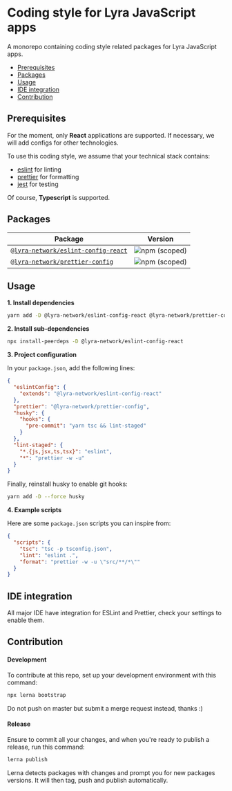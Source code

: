 # Coding style for Lyra JavaScript apps

A monorepo containing coding style related packages for Lyra JavaScript apps.

- [Prerequisites](#prerequisites)
- [Packages](#packages)
- [Usage](#usage)
- [IDE integration](#ide-integration)
- [Contribution](#contribution)

## Prerequisites

For the moment, only **React** applications are supported. If necessary, we will add configs for other technologies.

To use this coding style, we assume that your technical stack contains:

- [eslint](https://eslint.org/) for linting
- [prettier](https://prettier.io/) for formatting
- [jest](https://jestjs.io/) for testing

Of course, **Typescript** is supported.

## Packages

| Package                                                              | Version                                                                         |
| -------------------------------------------------------------------- | ------------------------------------------------------------------------------- |
| [`@lyra-network/eslint-config-react`](/packages/eslint-config-react) | ![npm (scoped)](https://img.shields.io/npm/v/@lyra-network/eslint-config-react) |
| [`@lyra-network/prettier-config`](/packages/prettier-config)         | ![npm (scoped)](https://img.shields.io/npm/v/@lyra-network/prettier-config)     |

## Usage

**1. Install dependencies**

```sh
yarn add -D @lyra-network/eslint-config-react @lyra-network/prettier-config prettier husky lint-staged
```

**2. Install sub-dependencies**

```sh
npx install-peerdeps -D @lyra-network/eslint-config-react
```

**3. Project configuration**

In your `package.json`, add the following lines:

```json
{
  "eslintConfig": {
    "extends": "@lyra-network/eslint-config-react"
  },
  "prettier": "@lyra-network/prettier-config",
  "husky": {
    "hooks": {
      "pre-commit": "yarn tsc && lint-staged"
    }
  },
  "lint-staged": {
    "*.{js,jsx,ts,tsx}": "eslint",
    "*": "prettier -w -u"
  }
}
```

Finally, reinstall husky to enable git hooks:

```sh
yarn add -D --force husky
```

**4. Example scripts**

Here are some `package.json` scripts you can inspire from:

```json
{
  "scripts": {
    "tsc": "tsc -p tsconfig.json",
    "lint": "eslint .",
    "format": "prettier -w -u \"src/**/*\""
  }
}
```

## IDE integration

All major IDE have integration for ESLint and Prettier, check your settings to enable them.

## Contribution

#### Development

To contribute at this repo, set up your development environment with this command:

```sh
npx lerna bootstrap
```

Do not push on master but submit a merge request instead, thanks :)

#### Release

Ensure to commit all your changes, and when you're ready to publish a release, run this command:

```sh
lerna publish
```

Lerna detects packages with changes and prompt you for new packages versions. It will then tag, push and publish automatically.
